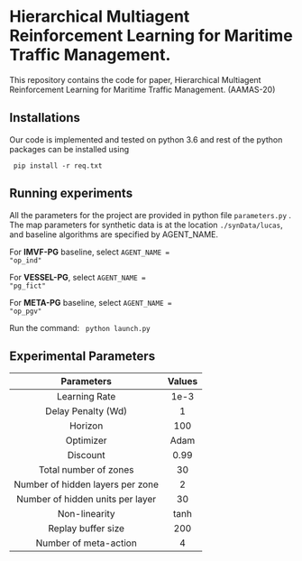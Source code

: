 # Hierarchical Multiagent Reinforcement Learning for Maritime Traffic Management.
This repository contains the code for paper, Hierarchical Multiagent Reinforcement Learning for Maritime Traffic Management. (AAMAS-20)

## Installations

Our code is implemented and tested on python 3.6 and rest of the python packages can be installed using 

<code> pip install -r req.txt </code>

## Running experiments

All the parameters for the project are provided in python file <code>parameters.py</code> . The map parameters for synthetic data is at the location <code>./synData/lucas</code>,  and baseline algorithms are specified by AGENT_NAME.

For **IMVF-PG** baseline, select  <code>AGENT_NAME = "op_ind"</code>

For **VESSEL-PG**, select <code>AGENT_NAME = "pg_fict"</code>

For **META-PG** baseline, select  <code>AGENT_NAME = "op_pgv"</code>

Run the command: <code> python launch.py</code>



## Experimental Parameters

|            Parameters            | Values |
| :------------------------------: | :----: |
|          Learning Rate           |  1e-3  |
|        Delay Penalty (Wd)        |   1    |
|             Horizon              |  100   |
|            Optimizer             |  Adam  |
|             Discount             |  0.99  |
|      Total number of zones       |   30   |
| Number of hidden layers per zone |   2    |
| Number of hidden units per layer |   30   |
|          Non-linearity           |  tanh  |
|        Replay buffer size        |  200   |
|      Number of meta-action       |   4    |
